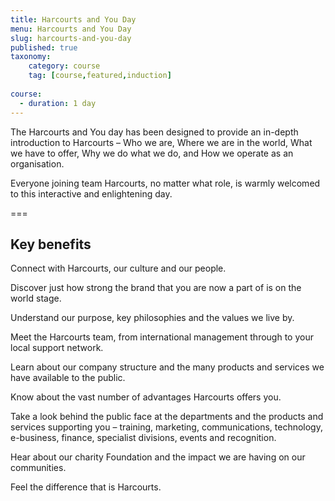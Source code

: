 ```yaml
---
title: Harcourts and You Day
menu: Harcourts and You Day
slug: harcourts-and-you-day
published: true
taxonomy:
	category: course
	tag: [course,featured,induction]
    
course:
  - duration: 1 day
---
```


The Harcourts and You day has been designed to provide an in-depth introduction to Harcourts – Who we are, Where we are in the world, What we have to offer, Why we do what we do, and How we operate as an organisation.

Everyone joining team Harcourts, no matter what role, is warmly welcomed to this interactive and enlightening day.

===

## Key benefits

Connect with Harcourts, our culture and our people.

Discover just how strong the brand that you are now a part of is on the world stage.

Understand our purpose, key philosophies and the values we live by.

Meet the Harcourts team, from international management through to your local support network.

Learn about our company structure and the many products and services we have available to the public.

Know about the vast number of advantages Harcourts offers you.

Take a look behind the public face at the departments and the products and services supporting you – training, marketing, communications, technology, e-business, finance, specialist divisions, events and recognition.

Hear about our charity Foundation and the impact we are having on our communities.

Feel the difference that is Harcourts.
